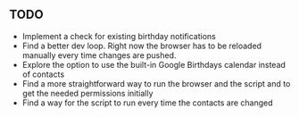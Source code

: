 ## TODO

- Implement a check for existing birthday notifications
- Find a better dev loop. Right now the browser has to be reloaded manually every time changes are pushed.
- Explore the option to use the built-in Google Birthdays calendar instead of contacts
- Find a more straightforward way to run the browser and the script and to get the needed permissions initially
- Find a way for the script to run every time the contacts are changed
